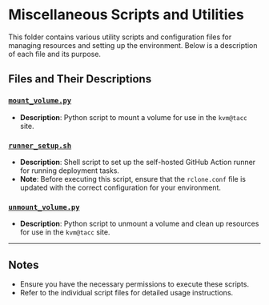 # Miscellaneous Scripts and Utilities

This folder contains various utility scripts and configuration files for managing resources and setting up the environment. Below is a description of each file and its purpose.

## Files and Their Descriptions

### [`mount_volume.py`](./mount_volume.py)
- **Description**: Python script to mount a volume for use in the `kvm@tacc` site.

### [`runner_setup.sh`](./runner_setup.sh)
- **Description**: Shell script to set up the self-hosted GitHub Action runner for running deployment tasks.
- **Note**: Before executing this script, ensure that the `rclone.conf` file is updated with the correct configuration for your environment.

### [`unmount_volume.py`](./unmount_volume.py)
- **Description**: Python script to unmount a volume and clean up resources for use in the `kvm@tacc` site.

---

## Notes
- Ensure you have the necessary permissions to execute these scripts.
- Refer to the individual script files for detailed usage instructions.
